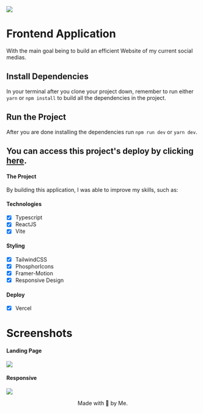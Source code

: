 ![](https://i.imgur.com/XWy4HyT.png)

# Frontend Application

With the main goal being to build an efficient Website of my current social medias.

## Install Dependencies

In your terminal after you clone your project down, remember to run either `yarn` or `npm install` to build all the dependencies in the project.

## Run the Project

After you are done installing the dependencies run `npm run dev` or `yarn dev`.

## You can access this project's deploy by clicking [here](https://socials-three.vercel.app/).

#### The Project

By building this application, I was able to improve my skills, such as:

#### Technologies

- [x] Typescript
- [x] ReactJS
- [x] Vite

#### Styling

- [x] TailwindCSS
- [x] PhosphorIcons
- [x] Framer-Motion
- [x] Responsive Design

#### Deploy

- [x] Vercel

# Screenshots

#### Landing Page

![](https://i.imgur.com/lTr8gPK.png)

#### Responsive

![](https://i.imgur.com/unv7N5i.png)

<p align='center'>
Made with 💜 by Me.
</p>
